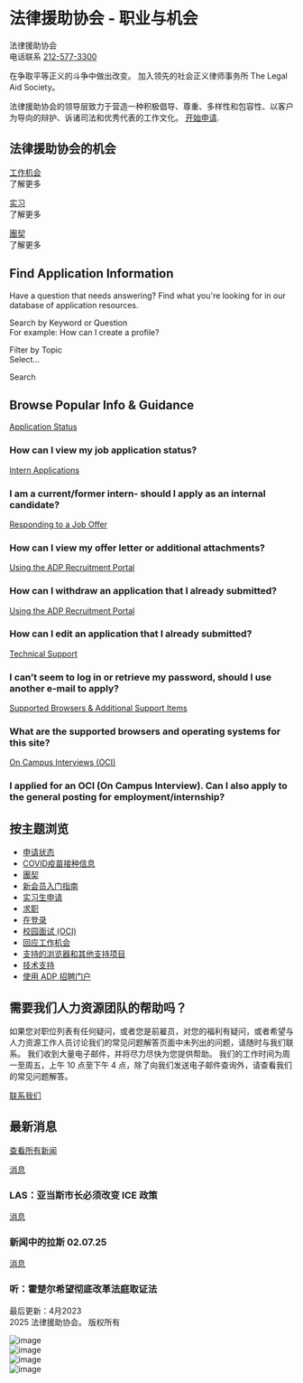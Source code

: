 # 法律援助协会 - 职业与机会

法律援助协会  
电话联系 [212-577-3300](tel:2125773300)

在争取平等正义的斗争中做出改变。 加入领先的社会正义律师事务所 The Legal Aid Society。

法律援助协会的领导层致力于营造一种积极倡导、尊重、多样性和包容性、以客户为导向的辩护、诉诸司法和优秀代表的工作文化。 [开始申请](https://recruiting.adp.com/srccar/public/RTI.home?c=1143211&d=ExternalCareerSite).

## 法律援助协会的机会

[工作机会](https://www.legalaidnyc.org/jobs/)  
了解更多

[实习](https://www.legalaidnyc.org/internships/)  
了解更多

[團契](https://www.legalaidnyc.org/fellowships/)  
了解更多

## Find Application Information

Have a question that needs answering? Find what you're looking for in our database of application resources.

Search by Keyword or Question  
For example: How can I create a profile?

Filter by Topic  
Select...

Search

## Browse Popular Info & Guidance

[Application Status](https://legalaidnyc.org/zh-CN/careers-opportunities/application-status/how-can-i-view-my-job-application-status/)  
### How can I view my job application status?

[Intern Applications](https://legalaidnyc.org/zh-CN/careers-opportunities/intern-applications/i-am-a-current-former-intern-should-i-apply-as-an-internal-candidate/)  
### I am a current/former intern- should I apply as an internal candidate?

[Responding to a Job Offer](https://legalaidnyc.org/zh-CN/careers-opportunities/responding-to-job-offer/how-can-i-view-my-offer-letter-or-additional-attachments/)  
### How can I view my offer letter or additional attachments?

[Using the ADP Recruitment Portal](https://legalaidnyc.org/zh-CN/careers-opportunities/application-portal/how-can-i-withdraw-an-application-that-i-already-submitted/)  
### How can I withdraw an application that I already submitted?

[Using the ADP Recruitment Portal](https://legalaidnyc.org/zh-CN/careers-opportunities/application-portal/how-can-i-edit-an-application-that-i-already-submitted/)  
### How can I edit an application that I already submitted?

[Technical Support](https://legalaidnyc.org/zh-CN/careers-opportunities/technical-support/i-cant-seem-to-log-in-or-retrieve-my-password-should-i-use-another-e-mail-to-apply/)  
### I can’t seem to log in or retrieve my password, should I use another e-mail to apply?

[Supported Browsers & Additional Support Items](https://legalaidnyc.org/zh-CN/careers-opportunities/additional-support/what-are-the-supported-browsers-and-operating-systems-for-this-site/)  
### What are the supported browsers and operating systems for this site?

[On Campus Interviews (OCI)](https://legalaidnyc.org/zh-CN/careers-opportunities/on-campus-interviews/i-applied-for-an-oci-on-campus-interview-can-i-also-apply-to-the-general-posting-for-employment-internship/)  
### I applied for an OCI (On Campus Interview). Can I also apply to the general posting for employment/internship?

## 按主题浏览

- [申请状态](https://legalaidnyc.org/zh-CN/%E6%B1%82%E8%81%8C%E8%80%85/%E7%94%B3%E8%AF%B7%E7%8A%B6%E6%80%81/)
- [COVID疫苗接种信息](https://legalaidnyc.org/zh-CN/%E6%B1%82%E8%81%8C%E8%80%85/%E5%85%B1%E7%96%AB%E8%8B%97%E6%8E%A5%E7%A7%8D/)
- [團契](https://legalaidnyc.org/zh-CN/%E6%B1%82%E8%81%8C%E8%80%85/%E5%A5%96%E5%AD%A6%E9%87%91/)
- [新会员入门指南](https://legalaidnyc.org/zh-CN/%E6%B1%82%E8%81%8C%E8%80%85/%E5%85%A5%E9%97%A8/)
- [实习生申请](https://legalaidnyc.org/zh-CN/%E6%B1%82%E8%81%8C%E8%80%85/%E5%AE%9E%E4%B9%A0%E7%94%9F%E7%94%B3%E8%AF%B7/)
- [求职](https://legalaidnyc.org/zh-CN/%E6%B1%82%E8%81%8C%E8%80%85/%E6%B1%82%E8%81%8C/)
- [在登录](https://legalaidnyc.org/zh-CN/%E6%B1%82%E8%81%8C%E8%80%85/%E5%9C%A8%E7%99%BB%E5%BD%95/)
- [校园面试 (OCI)](https://legalaidnyc.org/zh-CN/%E6%B1%82%E8%81%8C%E8%80%85/%E6%A0%A1%E5%9B%AD%E9%9D%A2%E8%AF%95/)
- [回应工作机会](https://legalaidnyc.org/zh-CN/%E6%B1%82%E8%81%8C%E8%80%85/%E5%9B%9E%E5%BA%94%E5%B7%A5%E4%BD%9C%E6%9C%BA%E4%BC%9A/)
- [支持的浏览器和其他支持项目](https://legalaidnyc.org/zh-CN/%E6%B1%82%E8%81%8C%E8%80%85/%E9%A2%9D%E5%A4%96%E7%9A%84%E6%94%AF%E6%8C%81/)
- [技术支持](https://legalaidnyc.org/zh-CN/%E6%B1%82%E8%81%8C%E8%80%85/%E6%8A%80%E6%9C%AF%E6%94%AF%E6%8C%81/)
- [使用 ADP 招聘门户](https://legalaidnyc.org/zh-CN/%E6%B1%82%E8%81%8C%E8%80%85/%E5%BA%94%E7%94%A8%E9%97%A8%E6%88%B7/)

## 需要我们人力资源团队的帮助吗？

如果您对职位列表有任何疑问，或者您是前雇员，对您的福利有疑问，或者希望与人力资源工作人员讨论我们的常见问题解答页面中未列出的问题，请随时与我们联系。 我们收到大量电子邮件，并将尽力尽快为您提供帮助。 我们的工作时间为周一至周五，上午 10 点至下午 4 点，除了向我们发送电子邮件查询外，请查看我们的常见问题解答。

[联系我们](mailto:humanresources@legal-aid.org)

## 最新消息

[查看所有新闻](https://legalaidnyc.org/zh-CN/-/)

[消息](https://legalaidnyc.org/zh-CN/-/%E4%BA%9A%E5%BD%93%E6%96%AF%E5%B8%82%E9%95%BF%E6%89%AD%E8%BD%AC-2025-%E5%B9%B4%E5%86%B0%E6%94%BF%E7%AD%96/)  
### LAS：亚当斯市长必须改变 ICE 政策

[消息](https://legalaidnyc.org/zh-CN/-/%E6%8B%89%E6%96%AF%E5%9C%A8%E6%96%B0%E9%97%BB%E4%B8%AD-02-07-25/)  
### 新闻中的拉斯 02.07.25

[消息](https://legalaidnyc.org/zh-CN/-/%E5%90%AC%E5%90%AC%E9%9C%8D%E6%A5%9A%E5%B0%94%E5%B8%8C%E6%9C%9B%E6%94%B9%E9%9D%A9%E6%B3%95%E5%BA%AD%E8%AF%81%E6%8D%AE%E5%BC%80%E7%A4%BA%E6%B3%95/)  
### 听：霍楚尔希望彻底改革法庭取证法

最后更新：4月2023  
2025 法律援助协会。 版权所有  

![image](https://www.facebook.com/tr?id=5547521135307912&ev=PageView&noscript=1)  
![image](https://www.facebook.com/tr?id=766140882289162&ev=PageView&noscript=1)  
![image](https://t.co/i/adsct?bci=3&dv=UTC%26en-US%2Cen%26Google%20Inc.%26Linux%20x86_64%26255%26800%26600%264%2624%26800%26600%260%26na&eci=2&event_id=7e8e6fa4-0cbb-4b69-8142-7322052b6f79&events=%5B%5B%22pageview%22%2C%7B%7D%5D%5D&integration=advertiser&p_id=Twitter&p_user_id=0&pl_id=0b3361d8-9c4f-4925-a03b-1db16dd9685d&tw_document_href=https%3A%2F%2Flegalaidnyc.org%2Fzh-CN%2F%25E8%2581%258C%25E4%25B8%259A%25E6%259C%25BA%25E4%25BC%259A%2F&tw_iframe_status=0&tw_order_quantity=0&tw_sale_amount=0&txn_id=o91yw&type=javascript&version=2.3.31)  
![image](https://analytics.twitter.com/i/adsct?bci=3&dv=UTC%26en-US%2Cen%26Google%20Inc.%26Linux%20x86_64%26255%26800%26600%264%2624%26800%26600%260%26na&eci=2&event_id=7e8e6fa4-0cbb-4b69-8142-7322052b6f79&events=%5B%5B%22pageview%22%2C%7B%7D%5D%5D&integration=advertiser&p_id=Twitter&p_user_id=0&pl_id=0b3361d8-9c4f-4925-a03b-1db16dd9685d&tw_document_href=https%3A%2F%2Flegalaidnyc.org%2Fzh-CN%2F%25E8%2581%258C%25E4%25B8%259A%25E6%259C%25BA%25E4%25BC%259A%2F&tw_iframe_status=0&tw_order_quantity=0&tw_sale_amount=0&txn_id=o91yw&type=javascript&version=2.3.31)